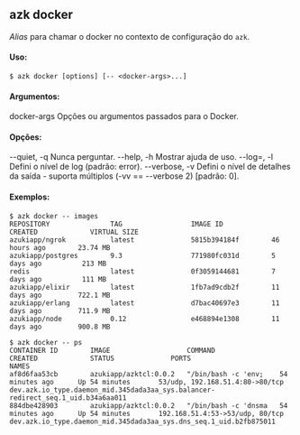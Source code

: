 ## azk docker

  _Alias_ para chamar o docker no contexto de configuração do `azk`.

#### Uso:

    $ azk docker [options] [-- <docker-args>...]

#### Argumentos:

  docker-args               Opções ou argumentos passados para o Docker.

#### Opções:

  --quiet, -q               Nunca perguntar.
  --help, -h                Mostrar ajuda de uso.
  --log=<level>, -l         Defini o nível de log (padrão: error).
  --verbose, -v             Defini o nível de detalhes da saída - suporta múltiplos (-vv == --verbose 2) [padrão: 0].

#### Exemplos:

```
$ azk docker -- images
REPOSITORY               TAG                 IMAGE ID            CREATED             VIRTUAL SIZE
azukiapp/ngrok           latest              5815b394184f        46 hours ago        23.74 MB
azukiapp/postgres        9.3                 771980fc031d        5 days ago          213 MB
redis                    latest              0f3059144681        7 days ago          111 MB
azukiapp/elixir          latest              1fb7ad9cdb2f        11 days ago         722.1 MB
azukiapp/erlang          latest              d7bac40697e3        11 days ago         711.9 MB
azukiapp/node            0.12                e468894e1308        11 days ago         900.8 MB
```

```
$ azk docker -- ps
CONTAINER ID        IMAGE                   COMMAND                CREATED             STATUS              PORTS                             NAMES
af8d6faa53cb        azukiapp/azktcl:0.0.2   "/bin/bash -c 'env;    54 minutes ago      Up 54 minutes       53/udp, 192.168.51.4:80->80/tcp   dev.azk.io_type.daemon_mid.345dada3aa_sys.balancer-redirect_seq.1_uid.b34a6aa011
884dbe428903        azukiapp/azktcl:0.0.2   "/bin/bash -c 'dnsma   54 minutes ago      Up 54 minutes       192.168.51.4:53->53/udp, 80/tcp   dev.azk.io_type.daemon_mid.345dada3aa_sys.dns_seq.1_uid.b2fb875011
```
